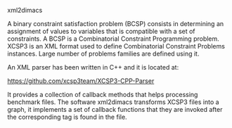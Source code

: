 xml2dimacs

A binary constraint satisfaction problem (BCSP) consists in determining an assignment of
values to variables that is compatible with a set of constraints. A BCSP is a Combinatorial Constraint Programming problem. XCSP3 is an XML format used to define Combinatorial Constraint Problems instances. Large number of problems families are defined using it.

An XML parser has been written in C++ and it is located at:

https://github.com/xcsp3team/XCSP3-CPP-Parser

It provides a collection of callback methods that helps processing benchmark files. The software xml2dimacs transforms XCSP3 files into a graph, it implements a set of callback functions that they are invoked after the corresponding tag is found in the file. 

